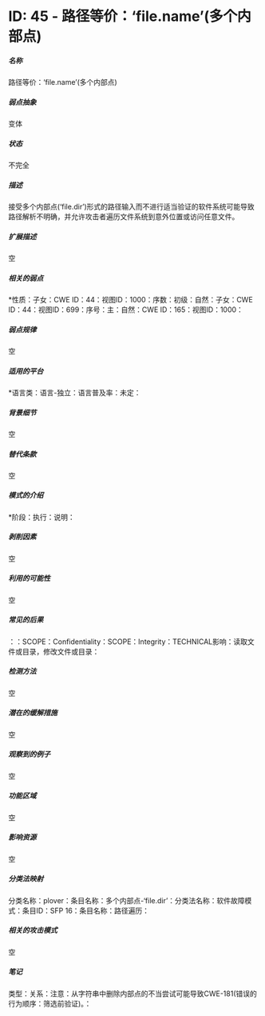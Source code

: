 # ID: 45 - 路径等价：‘file.name’(多个内部点)
<h5>名称</h5>路径等价：‘file.name’(多个内部点)
<h5>弱点抽象</h5>变体
<h5>状态</h5>不完全
<h5>描述</h5>接受多个内部点(‘file.dir’)形式的路径输入而不进行适当验证的软件系统可能导致路径解析不明确，并允许攻击者遍历文件系统到意外位置或访问任意文件。
<h5>扩展描述</h5>空
<h5>相关的弱点</h5>*性质：子女：CWE ID：44：视图ID：1000：序数：初级：自然：子女：CWE ID：44：视图ID：699：序号：主：自然：CWE ID：165：视图ID：1000：
<h5>弱点规律</h5>空
<h5>适用的平台</h5>*语言类：语言-独立：语言普及率：未定：
<h5>背景细节</h5>空
<h5>替代条款</h5>空
<h5>模式的介绍</h5>*阶段：执行：说明：
<h5>剥削因素</h5>空
<h5>利用的可能性</h5>空
<h5>常见的后果</h5>：：SCOPE：Confidentiality：SCOPE：Integrity：TECHNICAL影响：读取文件或目录，修改文件或目录：
<h5>检测方法</h5>空
<h5>潜在的缓解措施</h5>空
<h5>观察到的例子</h5>空
<h5>功能区域</h5>空
<h5>影响资源</h5>空
<h5>分类法映射</h5>分类名称：plover：条目名称：多个内部点-‘file.dir’：分类法名称：软件故障模式：条目ID：SFP 16：条目名称：路径遍历：
<h5>相关的攻击模式</h5>空
<h5>笔记</h5>类型：关系：注意：从字符串中删除内部点的不当尝试可能导致CWE-181(错误的行为顺序：筛选前验证)。：

